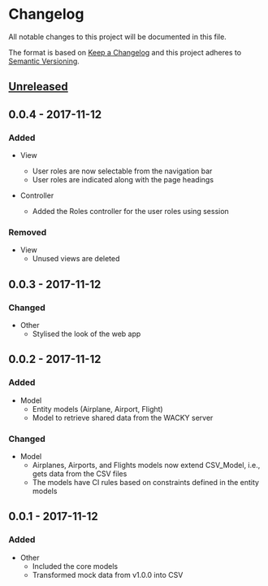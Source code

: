 # Changelog
All notable changes to this project will be documented in this file.

The format is based on [Keep a Changelog](http://keepachangelog.com/en/1.0.0/)
and this project adheres to [Semantic Versioning](http://semver.org/spec/v2.0.0.html).

## [Unreleased]

## 0.0.4 - 2017-11-12
### Added
- View
  - User roles are now selectable from the navigation bar
  - User roles are indicated along with the page headings

- Controller
  - Added the Roles controller for the user roles using session

### Removed
- View
  - Unused views are deleted

## 0.0.3 - 2017-11-12
### Changed
- Other
  - Stylised the look of the web app

## 0.0.2 - 2017-11-12
### Added
- Model
  - Entity models (Airplane, Airport, Flight)
  - Model to retrieve shared data from the WACKY server

### Changed
- Model
  - Airplanes, Airports, and Flights models now extend CSV_Model, i.e., gets data from the CSV files
  - The models have CI rules based on constraints defined in the entity models

## 0.0.1 - 2017-11-12
### Added
- Other
  - Included the core models
  - Transformed mock data from v1.0.0 into CSV

[Unreleased]: https://github.com/comp4711-asn1/assignment_one
[1.0.0]: https://github.com/comp4711-asn1/assignment_one/releases/tag/1.0
